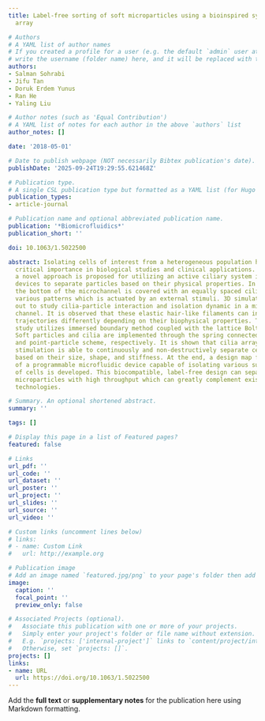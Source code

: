 ```yaml
---
title: Label-free sorting of soft microparticles using a bioinspired synthetic cilia
  array

# Authors
# A YAML list of author names
# If you created a profile for a user (e.g. the default `admin` user at `content/authors/admin/`), 
# write the username (folder name) here, and it will be replaced with their full name and linked to their profile.
authors:
- Salman Sohrabi
- Jifu Tan
- Doruk Erdem Yunus
- Ran He
- Yaling Liu

# Author notes (such as 'Equal Contribution')
# A YAML list of notes for each author in the above `authors` list
author_notes: []

date: '2018-05-01'

# Date to publish webpage (NOT necessarily Bibtex publication's date).
publishDate: '2025-09-24T19:29:55.621468Z'

# Publication type.
# A single CSL publication type but formatted as a YAML list (for Hugo requirements).
publication_types:
- article-journal

# Publication name and optional abbreviated publication name.
publication: '*Biomicrofluidics*'
publication_short: ''

doi: 10.1063/1.5022500

abstract: Isolating cells of interest from a heterogeneous population has been of
  critical importance in biological studies and clinical applications. In this study,
  a novel approach is proposed for utilizing an active ciliary system in microfluidic
  devices to separate particles based on their physical properties. In this approach,
  the bottom of the microchannel is covered with an equally spaced cilia array of
  various patterns which is actuated by an external stimuli. 3D simulations are carried
  out to study cilia-particle interaction and isolation dynamic in a microfluidic
  channel. It is observed that these elastic hair-like filaments can influence particle's
  trajectories differently depending on their biophysical properties. This modeling
  study utilizes immersed boundary method coupled with the lattice Boltzmann method.
  Soft particles and cilia are implemented through the spring connected network model
  and point-particle scheme, respectively. It is shown that cilia array with proper
  stimulation is able to continuously and non-destructively separate cells into subpopulations
  based on their size, shape, and stiffness. At the end, a design map for fabrication
  of a programmable microfluidic device capable of isolating various subpopulations
  of cells is developed. This biocompatible, label-free design can separate cells/soft
  microparticles with high throughput which can greatly complement existing separation
  technologies.

# Summary. An optional shortened abstract.
summary: ''

tags: []

# Display this page in a list of Featured pages?
featured: false

# Links
url_pdf: ''
url_code: ''
url_dataset: ''
url_poster: ''
url_project: ''
url_slides: ''
url_source: ''
url_video: ''

# Custom links (uncomment lines below)
# links:
# - name: Custom Link
#   url: http://example.org

# Publication image
# Add an image named `featured.jpg/png` to your page's folder then add a caption below.
image:
  caption: ''
  focal_point: ''
  preview_only: false

# Associated Projects (optional).
#   Associate this publication with one or more of your projects.
#   Simply enter your project's folder or file name without extension.
#   E.g. `projects: ['internal-project']` links to `content/project/internal-project/index.md`.
#   Otherwise, set `projects: []`.
projects: []
links:
- name: URL
  url: https://doi.org/10.1063/1.5022500
---
```


Add the **full text** or **supplementary notes** for the publication here using Markdown formatting.
